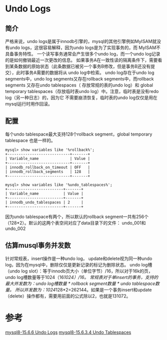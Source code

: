 # Undo Logs
## 简介
严格来说，undo logs是属于innodb引擎的，mysql的其他引擎例如MyISAM就没有undo logs，这很容易解释，因为undo logs是为了实现事务的，而
MyISAM不具备事务特性。
一个读写事务通常会产生很多个undo log，而一个undo log记录的是如何撤销最近一次更改的信息。
如果事务A在一致性读的隔离条件下，需要看到某条数据的原始状态（此条数据已被另一个事务B修改，但是事务B还没有提交），此时事务A需要的数据将从
undo log中检索。
undo log存在于undo log segments中，undo log segments又存在rollback segments中，而rollback segments 又存在undo tablespaces（
存放常规的表的undo log）和 global temporary tablespaces（存放临时表undo log）中。注意，临时表是没有redo log（另一种日志）的，因为它
不需要崩溃恢复，临时表的undo log仅仅是用在mysql运行时用作回滚。

## 配置
每个undo tablespace最大支持128个rollback segment，global temporary tablespace 也是一样的。
```
mysql> show variables like '%rollback%';
+----------------------------+-------+
| Variable_name              | Value |
+----------------------------+-------+
| innodb_rollback_on_timeout | OFF   |
| innodb_rollback_segments   | 128   |
+----------------------------+-------+

mysql> show variables like '%undo_tablespaces%';
+-------------------------+-------+
| Variable_name           | Value |
+-------------------------+-------+
| innodb_undo_tablespaces | 2     |
+-------------------------+-------+
```
因为undo tablespace有两个，所以默认的rollback segment一共有256个（128*2）。默认的这两个表空间对应了data目录下的文件：
undo_001和undo_002

## 估算musql事务并发数
针对常规表，insert操作是一种undo log， update和delete视为同一种undo log，因为在mysql中，删除仅仅是更新记录的标记为删除状态。
undo log槽（undo log slot）：等于innodb页大小（单位字节）/16，所以对于16k的页，undo log槽数量等于1024（16*1024）/16。
常规表对于单insert的事务，支持的最大并发数为：undo log槽数量 * rollback segment数量 * undo tablespace数量。
所以并发数为：1024*128*2=262144。如果是一个事务insert和update（delete）操作都有，需要用前面的公式除以2，也就是131072。


# 参考
[mysql8-15.6.6 Undo Logs](https://dev.mysql.com/doc/refman/8.0/en/innodb-undo-logs.html)
[mysql8-15.6.3.4 Undo Tablespaces](https://dev.mysql.com/doc/refman/8.0/en/innodb-undo-tablespaces.html)
